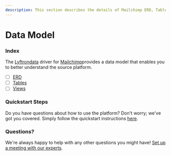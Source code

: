 ```yaml
---
description: This section describes the details of Mailchimp ERD, Tables, and Views.
---
```


# Data Model

### Index

The  [Lyftrondata](https://www.lyftrondata.com/) driver for [Mailchimp](https://www.lyftrondata.com/integration/marketing-analytics/mailchimp/)provides a data model that enables you to better understand the source platform.

* [ ] [ERD](../../../marketing-analytics/mailchimp/data-model/erd.md)
* [ ] [Tables](../../../marketing-analytics/mailchimp/data-model/tables.md)
* [ ] [Views](../../../marketing-analytics/mailchimp/data-model/views.md)

### Quickstart Steps

Do you have questions about how to use the platform? Don't worry; we've got you covered. Simply follow the quickstart instructions [here](../../../marketing-analytics/mailchimp/quickstart-steps.md).

### Questions? <a href="#questions" id="questions"></a>

We're always happy to help with any other questions you might have! [Set up a meeting with our experts](https://www.lyftrondata.com/book-a-meeting/).

